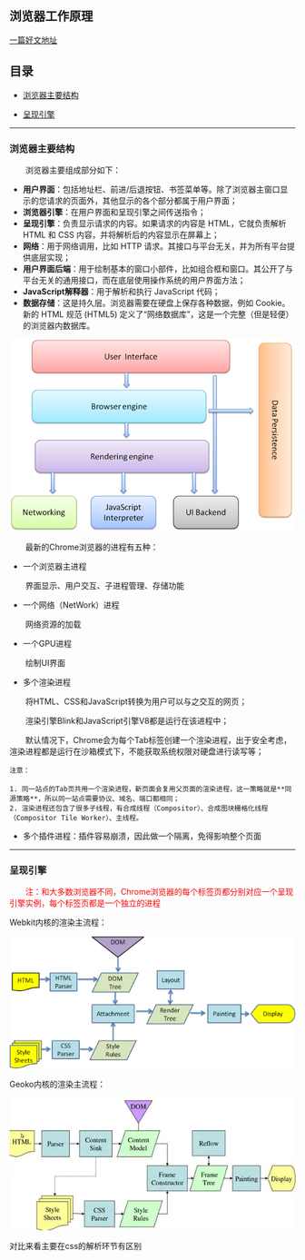 ## **浏览器工作原理**

[一篇好文地址](https://www.html5rocks.com/zh/tutorials/internals/howbrowserswork/)

## **目录**

- [浏览器主要结构](#main-components)

- [呈现引擎](#rendering-engine)

  

---

### <span id="main-components">**浏览器主要结构**</span>

&emsp;&emsp;浏览器主要组成部分如下：

- **用户界面**：包括地址栏、前进/后退按钮、书签菜单等。除了浏览器主窗口显示的您请求的页面外，其他显示的各个部分都属于用户界面；
- **浏览器引擎**：在用户界面和呈现引擎之间传送指令；
- **呈现引擎**：负责显示请求的内容。如果请求的内容是 HTML，它就负责解析 HTML 和 CSS 内容，并将解析后的内容显示在屏幕上；
- **网络**：用于网络调用，比如 HTTP 请求。其接口与平台无关，并为所有平台提供底层实现；
- **用户界面后端**：用于绘制基本的窗口小部件，比如组合框和窗口。其公开了与平台无关的通用接口，而在底层使用操作系统的用户界面方法；
- **JavaScript解释器**：用于解析和执行 JavaScript 代码；
- **数据存储**：这是持久层。浏览器需要在硬盘上保存各种数据，例如 Cookie。新的 HTML 规范 (HTML5) 定义了“网络数据库”，这是一个完整（但是轻便）的浏览器内数据库。

![浏览器结构](图片/browser.png)

&emsp;&emsp;最新的Chrome浏览器的进程有五种：

- 一个浏览器主进程

&emsp;&emsp;界面显示、用户交互、子进程管理、存储功能

- 一个网络（NetWork）进程

&emsp;&emsp;网络资源的加载

- 一个GPU进程

&emsp;&emsp;绘制UI界面

- 多个渲染进程

&emsp;&emsp;将HTML、CSS和JavaScript转换为用户可以与之交互的网页；

&emsp;&emsp;渲染引擎Blink和JavaScript引擎V8都是运行在该进程中；

&emsp;&emsp;默认情况下，Chrome会为每个Tab标签创建一个渲染进程，出于安全考虑，渲染进程都是运行在沙箱模式下，不能获取系统权限对硬盘进行读写等；

```
注意：

1. 同一站点的Tab页共用一个渲染进程，新页面会复用父页面的渲染进程，这一策略就是**同源策略**，所以同一站点需要协议、域名、端口都相同；
2. 渲染进程还包含了很多子线程，有合成线程（Compositor）、合成图块栅格化线程（Compositor Tile Worker）、主线程。
```

- 多个插件进程：插件容易崩溃，因此做一个隔离，免得影响整个页面

---

### <span id="rendering-engine">**呈现引擎**</span>

<font color="#f70404">&emsp;&emsp;注：和大多数浏览器不同，Chrome浏览器的每个标签页都分别对应一个呈现引擎实例，每个标签页都是一个独立的进程</font>



Webkit内核的渲染主流程：

![Webkit](图片/webkit.png)

Geoko内核的渲染主流程：

![Geoko](图片/geoko.png)

对比来看主要在css的解析环节有区别